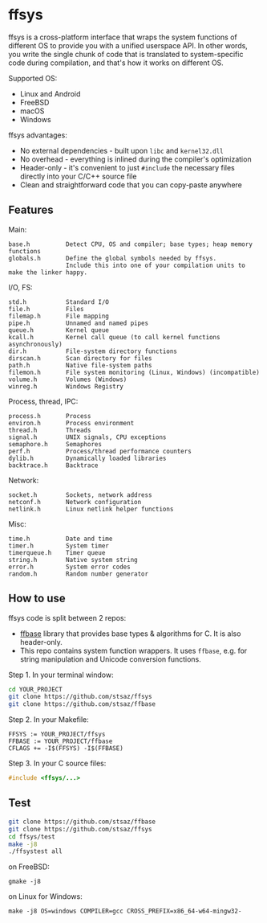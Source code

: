 # ffsys

ffsys is a cross-platform interface that wraps the system functions of different OS to provide you with a unified userspace API.
In other words, you write the single chunk of code that is translated to system-specific code during compilation, and that's how it works on different OS.

Supported OS:

* Linux and Android
* FreeBSD
* macOS
* Windows

ffsys advantages:

* No external dependencies - built upon `libc` and `kernel32.dll`
* No overhead - everything is inlined during the compiler's optimization
* Header-only - it's convenient to just `#include` the necessary files directly into your C/C++ source file
* Clean and straightforward code that you can copy-paste anywhere


## Features

Main:

	base.h          Detect CPU, OS and compiler; base types; heap memory functions
	globals.h       Define the global symbols needed by ffsys.
	                Include this into one of your compilation units to make the linker happy.

I/O, FS:

	std.h           Standard I/O
	file.h          Files
	filemap.h       File mapping
	pipe.h          Unnamed and named pipes
	queue.h         Kernel queue
	kcall.h         Kernel call queue (to call kernel functions asynchronously)
	dir.h           File-system directory functions
	dirscan.h       Scan directory for files
	path.h          Native file-system paths
	filemon.h       File system monitoring (Linux, Windows) (incompatible)
	volume.h        Volumes (Windows)
	winreg.h        Windows Registry

Process, thread, IPC:

	process.h       Process
	environ.h       Process environment
	thread.h        Threads
	signal.h        UNIX signals, CPU exceptions
	semaphore.h     Semaphores
	perf.h          Process/thread performance counters
	dylib.h         Dynamically loaded libraries
	backtrace.h     Backtrace

Network:

	socket.h        Sockets, network address
	netconf.h       Network configuration
	netlink.h       Linux netlink helper functions

Misc:

	time.h          Date and time
	timer.h         System timer
	timerqueue.h    Timer queue
	string.h        Native system string
	error.h         System error codes
	random.h        Random number generator


## How to use

ffsys code is split between 2 repos:

* [ffbase](https://github.com/stsaz/ffbase) library that provides base types & algorithms for C.  It is also header-only.
* This repo contains system function wrappers.  It uses `ffbase`, e.g. for string manipulation and Unicode conversion functions.

Step 1. In your terminal window:

```sh
cd YOUR_PROJECT
git clone https://github.com/stsaz/ffsys
git clone https://github.com/stsaz/ffbase
```

Step 2. In your Makefile:

	FFSYS := YOUR_PROJECT/ffsys
	FFBASE := YOUR_PROJECT/ffbase
	CFLAGS += -I$(FFSYS) -I$(FFBASE)

Step 3. In your C source files:

```C
#include <ffsys/...>
```


## Test

```sh
git clone https://github.com/stsaz/ffbase
git clone https://github.com/stsaz/ffsys
cd ffsys/test
make -j8
./ffsystest all
```

on FreeBSD:

	gmake -j8

on Linux for Windows:

	make -j8 OS=windows COMPILER=gcc CROSS_PREFIX=x86_64-w64-mingw32-
